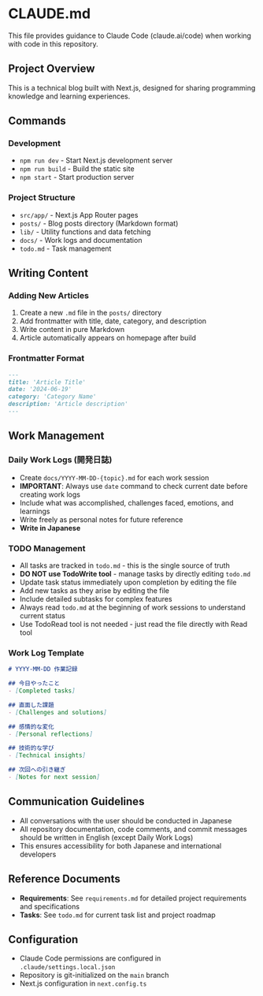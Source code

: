 # CLAUDE.md

This file provides guidance to Claude Code (claude.ai/code) when working with code in this repository.

## Project Overview

This is a technical blog built with Next.js, designed for sharing programming knowledge and learning experiences.

## Commands

### Development
- `npm run dev` - Start Next.js development server
- `npm run build` - Build the static site
- `npm start` - Start production server

### Project Structure
- `src/app/` - Next.js App Router pages
- `posts/` - Blog posts directory (Markdown format)
- `lib/` - Utility functions and data fetching
- `docs/` - Work logs and documentation
- `todo.md` - Task management

## Writing Content

### Adding New Articles
1. Create a new `.md` file in the `posts/` directory
2. Add frontmatter with title, date, category, and description
3. Write content in pure Markdown
4. Article automatically appears on homepage after build

### Frontmatter Format
```markdown
---
title: 'Article Title'
date: '2024-06-19'
category: 'Category Name'
description: 'Article description'
---
```

## Work Management

### Daily Work Logs (開発日誌)
- Create `docs/YYYY-MM-DD-{topic}.md` for each work session  
- **IMPORTANT**: Always use `date` command to check current date before creating work logs
- Include what was accomplished, challenges faced, emotions, and learnings
- Write freely as personal notes for future reference
- **Write in Japanese**

### TODO Management
- All tasks are tracked in `todo.md` - this is the single source of truth
- **DO NOT use TodoWrite tool** - manage tasks by directly editing `todo.md`
- Update task status immediately upon completion by editing the file
- Add new tasks as they arise by editing the file
- Include detailed subtasks for complex features
- Always read `todo.md` at the beginning of work sessions to understand current status
- Use TodoRead tool is not needed - just read the file directly with Read tool

### Work Log Template
```markdown
# YYYY-MM-DD 作業記録

## 今日やったこと
- [Completed tasks]

## 直面した課題
- [Challenges and solutions]

## 感情的な変化
- [Personal reflections]

## 技術的な学び
- [Technical insights]

## 次回への引き継ぎ
- [Notes for next session]
```

## Communication Guidelines

- All conversations with the user should be conducted in Japanese
- All repository documentation, code comments, and commit messages should be written in English (except Daily Work Logs)
- This ensures accessibility for both Japanese and international developers

## Reference Documents

- **Requirements**: See `requirements.md` for detailed project requirements and specifications
- **Tasks**: See `todo.md` for current task list and project roadmap

## Configuration

- Claude Code permissions are configured in `.claude/settings.local.json`
- Repository is git-initialized on the `main` branch
- Next.js configuration in `next.config.ts`

